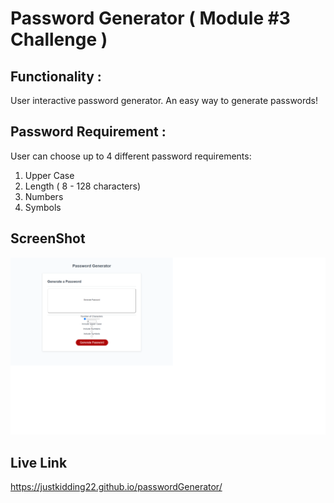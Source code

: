 # Password Generator ( Module #3 Challenge )

## Functionality :
User interactive password generator. An easy way to generate passwords!

## Password Requirement :
User can choose up to 4 different password requirements:
1. Upper Case
2. Length ( 8 - 128 characters)
3. Numbers
4. Symbols

## ScreenShot
![homepage](assets/img/homepage.png)






## Live Link
https://justkidding22.github.io/passwordGenerator/